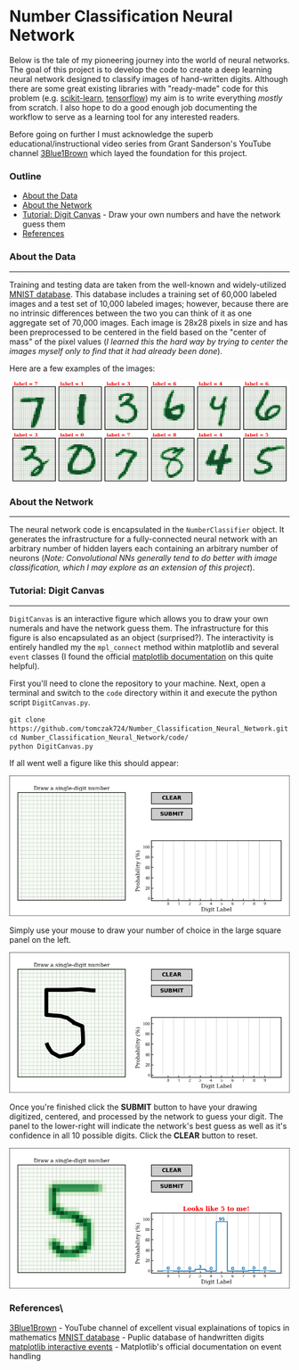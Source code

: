 # Number Classification Neural Network

Below is the tale of my pioneering journey into the world of neural networks.
The goal of this project is to develop the code to create a deep learning neural network designed to classify images of hand-written digits.
Although there are some great existing libraries with "ready-made" code for this problem (e.g. [scikit-learn](https://scikit-learn.org/stable/modules/neural_networks_supervised.html), [tensorflow](https://www.tensorflow.org/tutorials/keras/basic_classification)) my aim is to write everything *mostly* from scratch.
I also hope to do a good enough job documenting the workflow to serve as a learning tool for any interested readers.

Before going on further I must acknowledge the superb educational/instructional video series from Grant Sanderson's YouTube channel [3Blue1Brown](https://www.youtube.com/watch?v=aircAruvnKk) which layed the foundation for this project.


### Outline

 * [About the Data](https://github.com/tomczak724/Number_Classification_Neural_Network/blob/master/README.md#about-the-data)
 * [About the Network](https://github.com/tomczak724/Number_Classification_Neural_Network/blob/master/README.md#about-the-network)
 * [Tutorial: Digit Canvas](https://github.com/tomczak724/Number_Classification_Neural_Network/blob/master/README.md#tutorial:-digit-canvas) - Draw your own numbers and have the network guess them
 * [References](https://github.com/tomczak724/Number_Classification_Neural_Network/blob/master/README.md#references)


### About the Data
___

Training and testing data are taken from the well-known and widely-utilized [MNIST database](http://yann.lecun.com/exdb/mnist/).
This database includes a training set of 60,000 labeled images and a test set of 10,000 labeled images; however, because there are no intrinsic differences between the two you can think of it as one aggregate set of 70,000 images.
Each image is 28x28 pixels in size and has been preprocessed to be centered in the field based on the "center of mass" of the pixel values (*I learned this the hard way by trying to center the images myself only to find that it had already been done*).

Here are a few examples of the images:

![image not found](./figures/MNIST_examples.png)



### About the Network
___

The neural network code is encapsulated in the `NumberClassifier` object.
It generates the infrastructure for a fully-connected neural network with an arbitrary number of hidden layers each containing an arbitrary number of neurons (*Note: Convolutional NNs generally tend to do better with image classification, which I may explore as an extension of this project*).






### Tutorial: Digit Canvas
___

`DigitCanvas` is an interactive figure which allows you to draw your own numerals and have the network guess them.
The infrastructure for this figure is also encapsulated as an object (surprised?).
The interactivity is entirely handled my the `mpl_connect` method within matplotlib and several `event` classes (I found the official [matplotlib documentation](https://matplotlib.org/3.1.0/users/event_handling.html) on this quite helpful).


First you'll need to clone the repository to your machine.
Next, open a terminal and switch to the `code` directory within it and execute the python script `DigitCanvas.py`.

```
git clone https://github.com/tomczak724/Number_Classification_Neural_Network.git
cd Number_Classification_Neural_Network/code/
python DigitCanvas.py
```

If all went well a figure like this should appear:

<p align="center">
  <img src="./figures/digit_canvas_1.png" width="660">
</p>

Simply use your mouse to draw your number of choice in the large square panel on the left.

<p align="center">
  <img src="./figures/digit_canvas_2.png" width="660">
</p>

Once you're finished click the **SUBMIT** button to have your drawing digitized, centered, and processed by the network to guess your digit.
The panel to the lower-right will indicate the network's best guess as well as it's confidence in all 10 possible digits.
Click the **CLEAR** button to reset.

<p align="center">
  <img src="./figures/digit_canvas_3.png" width="660">
</p>


###  References\

[3Blue1Brown](https://www.youtube.com/watch?v=aircAruvnKk) - YouTube channel of excellent visual explainations of topics in mathematics 
[MNIST database](http://yann.lecun.com/exdb/mnist/) - Puplic database of handwritten digits
[matplotlib interactive events](https://matplotlib.org/3.1.0/users/event_handling.html) - Matplotlib's official documentation on event handling

